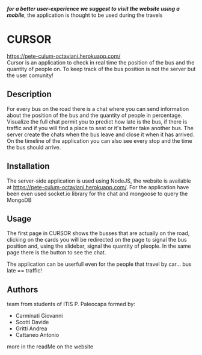 ***for a better user-experience we suggest to visit the website using a mobile***, the application is thought to be used during the travels

# **CURSOR**
https://pete-culum-octaviani.herokuapp.com/ <br>
Cursor is an application to check in real time the position of the bus and the quantity of people on. To keep track of the bus position is not the server but the user comunity!

## Description
For every bus on the road there is a chat where you can send information about the position of the bus and the quantity of people in percentage. Visualize the full chat permit you to predict how late is the bus, if there is traffic and if you will find a place to seat or it's better take another bus. The server create the chats when the bus leave and close it when it has arrived.
On the timeline of the application you can also see every stop and the time the bus should arrive.

## Installation
The server-side application is used using NodeJS, the website is available at https://pete-culum-octaviani.herokuapp.com/.
For the application have been even used socket.io library for the chat and mongoose to query the MongoDB

## Usage
The first page in CURSOR shows the busses that are actually on the road, clicking on the cards you will be redirected on the page to signal the bus position and, using the slidebar, signal the quantity of pleople. In the same page there is the button to see the chat.

The application can be userfull even for the people that travel by car... bus late == traffic!

## Authors
team from students of ITIS P. Paleocapa formed by:
- Carminati Giovanni
- Scotti Davide
- Gritti Andrea
- Cattaneo Antonio

more in the readMe on the website